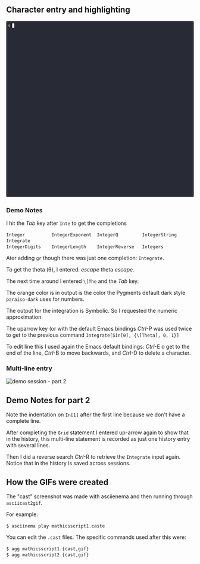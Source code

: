 ## Character entry and highlighting

![demo session - part 1](mathicsscript1.gif)

### Demo Notes

I hit the _Tab_ key after `Inte` to get the completions


    Integer          IntegerExponent  IntegerQ         IntegerString    Integrate
    IntegerDigits    IntegerLength    IntegerReverse   Integers

Ater adding `gr` though there was just one completion: `Integrate`.

To get the theta (θ), I entered: _escape_ theta _escape_.

The next time around I entered `\[The` and the _Tab_ key.

The orange color is in output is the color the Pygments default dark style `paraiso-dark` uses for numbers.

The output for the integration is Symbolic. So I requested the numeric approximation.

The uparrow key (or with the default Emacs bindings _Ctrl_-P was used twice to get to the previous command `Integrate[Sin[θ], {\[Theta], 0, 1}]`

To edit line this I used again the Emacs default bindings: _Ctrl_-E o get to the end of the line, _Ctrl_-B to move backwards, and _Ctrl_-D to delete a character.

### Multi-line entry

![demo session - part 2](mathicsscript2.gif)

## Demo Notes for part 2

Note the indentation on `In[1]` after the first line because we don't have a complete line.

After completing the `Grid` statement I entered up-arrow again to show that in the history, this multi-line statement is recorded as just one history entry with several lines.

Then I did a reverse search _Ctrl_-R to retrieve the `Integrate` input again. Notice that in the history is saved across sessions.

## How the GIFs were created

The "cast" screenshot was made with asciienema and then running through `asciicast2gif`.

For example:

```
$ asciinema play mathicsscript1.caste
```

You can edit the `.cast` files. The specific commands used after this were:

```console
$ agg mathicsscript1.{cast,gif}
$ agg mathicsscript2.{cast,gif}
```
